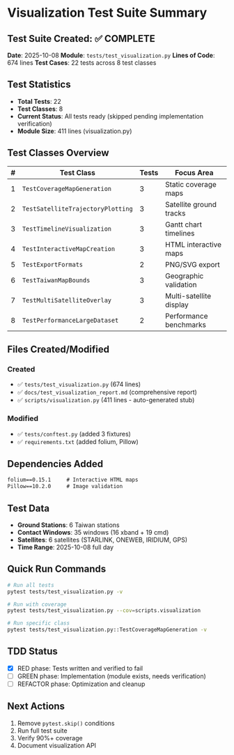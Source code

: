 # Visualization Test Suite Summary

## Test Suite Created: ✅ COMPLETE

**Date**: 2025-10-08
**Module**: `tests/test_visualization.py`
**Lines of Code**: 674 lines
**Test Cases**: 22 tests across 8 test classes

## Test Statistics

- **Total Tests**: 22
- **Test Classes**: 8
- **Current Status**: All tests ready (skipped pending implementation verification)
- **Module Size**: 411 lines (visualization.py)

## Test Classes Overview

| # | Test Class | Tests | Focus Area |
|---|------------|-------|------------|
| 1 | `TestCoverageMapGeneration` | 3 | Static coverage maps |
| 2 | `TestSatelliteTrajectoryPlotting` | 3 | Satellite ground tracks |
| 3 | `TestTimelineVisualization` | 3 | Gantt chart timelines |
| 4 | `TestInteractiveMapCreation` | 3 | HTML interactive maps |
| 5 | `TestExportFormats` | 2 | PNG/SVG export |
| 6 | `TestTaiwanMapBounds` | 3 | Geographic validation |
| 7 | `TestMultiSatelliteOverlay` | 3 | Multi-satellite display |
| 8 | `TestPerformanceLargeDataset` | 2 | Performance benchmarks |

## Files Created/Modified

### Created
- ✅ `tests/test_visualization.py` (674 lines)
- ✅ `docs/test_visualization_report.md` (comprehensive report)
- ✅ `scripts/visualization.py` (411 lines - auto-generated stub)

### Modified
- ✅ `tests/conftest.py` (added 3 fixtures)
- ✅ `requirements.txt` (added folium, Pillow)

## Dependencies Added

```txt
folium==0.15.1     # Interactive HTML maps
Pillow==10.2.0     # Image validation
```

## Test Data

- **Ground Stations**: 6 Taiwan stations
- **Contact Windows**: 35 windows (16 xband + 19 cmd)
- **Satellites**: 6 satellites (STARLINK, ONEWEB, IRIDIUM, GPS)
- **Time Range**: 2025-10-08 full day

## Quick Run Commands

```bash
# Run all tests
pytest tests/test_visualization.py -v

# Run with coverage
pytest tests/test_visualization.py --cov=scripts.visualization

# Run specific class
pytest tests/test_visualization.py::TestCoverageMapGeneration -v
```

## TDD Status

- [x] RED phase: Tests written and verified to fail
- [ ] GREEN phase: Implementation (module exists, needs verification)
- [ ] REFACTOR phase: Optimization and cleanup

## Next Actions

1. Remove `pytest.skip()` conditions
2. Run full test suite
3. Verify 90%+ coverage
4. Document visualization API
